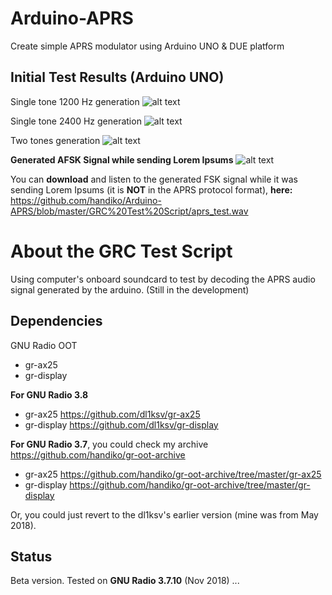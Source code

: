 # Arduino-APRS
Create simple APRS modulator using Arduino UNO & DUE platform

## Initial Test Results (Arduino UNO)
Single tone 1200 Hz generation
![alt text](https://github.com/handiko/Arduino-APRS/blob/master/Test/Single_Tone_1200Hz.png)

Single tone 2400 Hz generation
![alt text](https://github.com/handiko/Arduino-APRS/blob/master/Test/Single_Tone_2400Hz.png)

Two tones generation
![alt text](https://github.com/handiko/Arduino-APRS/blob/master/Test/Two_Tones_FSK_Test.png)


**Generated AFSK Signal while sending Lorem Ipsums**
![alt text](https://github.com/handiko/Arduino-APRS/blob/master/Test/Lorem_Ipsum_AFSK.png)

You can **download** and listen to the generated FSK signal while it was sending Lorem Ipsums (it is **NOT** in the APRS protocol format), **here:**
https://github.com/handiko/Arduino-APRS/blob/master/GRC%20Test%20Script/aprs_test.wav

# About the GRC Test Script
Using computer's onboard soundcard to test by decoding the APRS audio signal generated by the arduino.
(Still in the development)

## Dependencies
GNU Radio OOT
* gr-ax25
* gr-display

**For GNU Radio 3.8**
* gr-ax25 https://github.com/dl1ksv/gr-ax25
* gr-display https://github.com/dl1ksv/gr-display

**For GNU Radio 3.7**, you could check my archive https://github.com/handiko/gr-oot-archive
* gr-ax25 https://github.com/handiko/gr-oot-archive/tree/master/gr-ax25
* gr-display https://github.com/handiko/gr-oot-archive/tree/master/gr-display

Or, you could just revert to the dl1ksv's earlier version (mine was from May 2018).

## Status
Beta version. Tested on **GNU Radio 3.7.10**
(Nov 2018)
...
